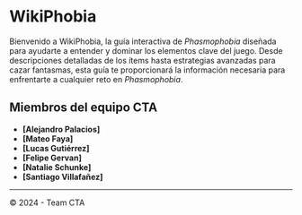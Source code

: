 # WikiPhobia

Bienvenido a WikiPhobia, la guía interactiva de *Phasmophobia* diseñada para ayudarte a entender y dominar los elementos clave del juego. Desde descripciones detalladas de los ítems hasta estrategias avanzadas para cazar fantasmas, esta guía te proporcionará la información necesaria para enfrentarte a cualquier reto en *Phasmophobia*.

## Miembros del equipo CTA

- **[Alejandro Palacios]** 
- **[Mateo Faya]** 
- **[Lucas Gutiérrez]** 
- **[Felipe Gervan]**
- **[Natalie Schunke]**
- **[Santiago Villafañez]**

---

© 2024 - Team CTA
